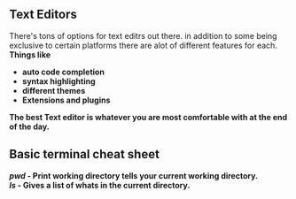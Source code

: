 ## Text Editors

There's tons of options for text editrs out there. in addition to some being exclusive to certain platforms there are alot of different features for each.<b>
  Things like
  - auto code completion
  - syntax highlighting  
  - different themes
  - Extensions and plugins
  
 The best Text editor is whatever you are most comfortable with at the end of the day.
  
  ## Basic terminal cheat sheet
  *pwd* - Print working directory tells your current working directory.  
  *ls* - Gives a list of whats in the current directory.  
  

